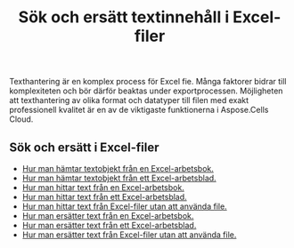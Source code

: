 ﻿---
title: Sök och ersätt textinnehåll i Excel-filer
second_title: Aspose.Cells Cloud Documen
linktitle: Sök och ersätt
type: docs
url: /sv/search-and-replace/
aliases: [/working-with-text/，/text/]
keywords: Get, find, and replace text from Microsoft Excel (XLS, XLSX, XLSM, XLSB) and Open Document Spreadsheet (ODS) files
description: Aspose.Cells Cloud REST API stöder hämtning, sökning och ersättning av text från Excel-filer. SDK stöder olika typer av utvecklingsspråk. Dessa inkluderar Android, C#, Go, Java, NodeJS, Perl, PHP, Python, Ruby och Swift.
weight: 20
kwords: Excel, Office Moln, REST API, Kalkylblad, PDF, CSV, Json, Markdown, Text
---
Texthantering är en komplex process för Excel fie. Många faktorer bidrar till komplexiteten och bör därför beaktas under exportprocessen. Möjligheten att texthantering av olika format och datatyper till filen med exakt professionell kvalitet är en av de viktigaste funktionerna i Aspose.Cells Cloud.

## Sök och ersätt i Excel-filer

- [Hur man hämtar textobjekt från en Excel-arbetsbok.](/cells/sv/workbook/get-text-items/)
- [Hur man hämtar textobjekt från ett Excel-arbetsblad.](/cells/sv/worksheets/get-text-items/)
- [Hur man hittar text från en Excel-arbetsbok.](/cells/sv/workbook/find-text/)
- [Hur man hittar text från ett Excel-arbetsblad.](/cells/sv/worksheets/find-text/)
- [Hur man hittar text från Excel-filer utan att använda file.](/cells/sv/search/)
- [Hur man ersätter text från en Excel-arbetsbok.](/cells/sv/workbook/replace-text/)
- [Hur man ersätter text från ett Excel-arbetsblad.](/cells/sv/worksheets/replace-text/)
- [Hur man ersätter text från Excel-filer utan att använda file.](/cells/sv/replace/)
